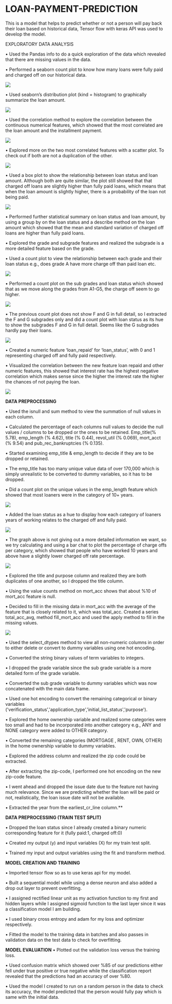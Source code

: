 # LOAN-PAYMENT-PREDICTION

This is a model that helps to predict whether or not a person will pay back their loan based on historical data, Tensor flow with keras API was used to develop the model.

EXPLORATORY DATA ANALYSIS

•	Used the Pandas info to do a quick exploration of the data which revealed that there are missing values in the data.

•	Performed a seaborn count plot to know how many loans were fully paid and charged off on our historical data.

![](Images/image1.png)

•	Used seaborn’s distribution plot (kind = histogram) to graphically summarize the loan amount.

![](Images/image2.png)
  
•	Used the correlation method to explore the correlation between the continuous numerical features, which showed that the most correlated are the loan amount and the installment payment.

![](Images/image3.png)
 
•	Explored more on the two most correlated features with a scatter plot. To check out if both are not a duplication of the other.

![](Images/image4.png)
 
•	Used a box plot to show the relationship between loan status and loan amount. Although both are quite similar, the plot still showed that that charged off loans are slightly higher than fully paid loans, which means that when the loan amount is slightly higher, there is a probability of the loan not being paid.

![](Images/image5.png)
 
•	Performed further statistical summary on loan status and loan amount, by using a group by on the loan status and a describe method on the loan amount which showed that the mean and standard variation of charged off loans are higher than fully paid loans.

•	Explored the grade and subgrade features and realized the subgrade is a more detailed feature based on the grade.



•	Used a count plot to view the relationship between each grade and their loan status e.g., does grade A have more charge off than paid loan etc.

![](Images/image6.png)
 
•	Performed a count plot on the sub grades and loan status which showed that as we move along the grades from A1-G5, the charge off seem to go higher.

![](Images/image7.png)

•	The previous count plot does not show F and G in full detail, so I extracted the F and G subgrades only and did a count plot with loan status as its hue to show the subgrades F and G in full detail. Seems like the G subgrades hardly pay their loans.

![](Images/image8.png)
 
•	Created a numeric feature ‘loan_repaid’ for ‘loan_status’, with 0 and 1 representing charged off and fully paid respectively.

•	Visualized the correlation between the new feature loan repaid and other numeric features, this showed that interest rate has the highest negative correlation which makes sense since the higher the interest rate the higher the chances of not paying the loan.

![](Images/image9.png)
   
**DATA PREPROCESSING**

•	Used the isnull and sum method to view the summation of null values in each column.

•	Calculated the percentage of each columns null values to decide the null values / columns to be dropped or the ones to be retained. Emp_title(% 5.78), emp_length (% 4.62), title (% 0.44), revol_util (% 0.069), mort_acct (% 9.54) and pub_rec_bankruptcies (% 0.135).

•	Started examining emp_title & emp_length to decide if they are to be dropped or retained.

•	The emp_title has too many unique value data of over 170,000 which is simply unrealistic to be converted to dummy variables, so it has to be dropped.

•	Did a count plot on the unique values in the emp_length feature which showed that most loaners were in the category of 10+ years.

![](Images/image10.png)
 
•	Added the loan status as a hue to display how each category of loaners years of working relates to the charged off and fully paid.
 
![](Images/image11.png)

•	The graph above is not giving out a more detailed information we want, so we try calculating and using a bar chat to plot the percentage of charge offs per category, which showed that people who have worked 10 years and above have a slightly lower charged off rate percentage.

![](Images/image12.png)
 
•	Explored the title and purpose column and realized they are both duplicates of one another, so I dropped the title column.

•	Using the value counts method on mort_acc shows that about %10 of mort_acc feature is null.

•	Decided to fill in the missing data in mort_acc with the average of the feature that is closely related to it, which was total_acc. Created a series total_acc_avg, method fill_mort_acc and used the apply method to fill in the missing values.

![](Images/image13.png)
 
•	 Used the select_dtypes method to view all non-numeric columns in order to either delete or convert to dummy variables using one hot encoding.

•	Converted the string binary values of term variables to integers.

•	I dropped the grade variable since the sub grade variable is a more detailed form of the grade variable.

•	Converted the sub grade variable to dummy variables which was now concatenated with the main data frame.

•	Used one hot encoding to convert the remaining categorical or binary variables ('verification_status','application_type','initial_list_status','purpose').

•	Explored the home ownership variable and realized some categories were too small and had to be incorporated into another category e.g., ANY and NONE category were added to OTHER category.

•	Converted the remaining categories (MORTGAGE , RENT, OWN, OTHER) in the home ownership variable to dummy variables.

•	Explored the address column and realized the zip code could be extracted.

•	After extracting the zip-code, I performed one hot encoding on the new zip-code feature.

•	I went ahead and dropped the issue date due to the feature not having much relevance. Since we are predicting whether the loan will be paid or not, realistically, the loan issue date will not be available.

•	Extracted the year from the earliest_cr_line column.**

**DATA PREPROCESSING (TRAIN TEST SPLIT)**

•	Dropped the loan status since I already created a binary numeric corresponding feature for it (fully paid:1, charged off:0)

•	Created my output (y) and input variables (X) for my train test split.

•	Trained my input and output variables using the fit and transform method.

**MODEL CREATION AND TRAINING**

•	Imported tensor flow so as to use keras api for my model.

•	Built a sequential model while using a dense neuron and also added a drop out layer to prevent overfitting.

•	I assigned rectified linear unit as my activation function to my first and hidden layers while I assigned sigmoid function to the last layer since it was a classification model I am building.

•	I used binary cross entropy and adam for my loss and optimizer respectively.

•	Fitted the model to the training data in batches and also passes in validation data on the test data to check for overfitting.

**MODEL EVALUATION**
•	Plotted out the validation loss versus the training loss.

•	Used confusion matrix which showed over %85 of our predictions either fell under true positive or true negative while the classification report revealed that the predictions had an accuracy of over %80.

•	Used the model I created to run on a random person in the data to check its accuracy, the model predicted that the person would fully pay which is same with the initial data.
